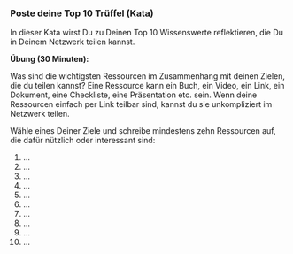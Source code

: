 ### Poste deine Top 10 Trüffel (Kata)

In dieser Kata wirst Du zu Deinen Top 10 Wissenswerte reflektieren, die Du in Deinem Netzwerk teilen kannst.

**Übung (30 Minuten):**

Was sind die wichtigsten Ressourcen im Zusammenhang mit deinen Zielen, die du teilen kannst? Eine Ressource kann ein Buch, ein Video, ein Link, ein Dokument, eine Checkliste, eine Präsentation etc. sein. Wenn deine Ressourcen einfach per Link teilbar sind, kannst du sie unkompliziert im Netzwerk teilen.

Wähle eines Deiner Ziele und schreibe mindestens zehn Ressourcen auf, die dafür nützlich oder interessant sind:

1.  ...
2.  ...
3.  ...
4.  ...
5.  ...
6.  ...
7.  ...
8.  ...
9.  ...
10. ...
